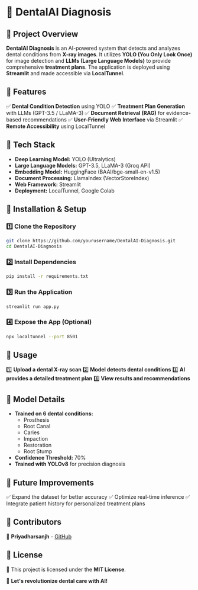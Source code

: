 # 🦷 DentalAI Diagnosis

## **🔹 Project Overview**
**DentalAI Diagnosis** is an AI-powered system that detects and analyzes dental conditions from **X-ray images**. It utilizes **YOLO (You Only Look Once)** for image detection and **LLMs (Large Language Models)** to provide comprehensive **treatment plans**. The application is deployed using **Streamlit** and made accessible via **LocalTunnel**.

## **🔹 Features**
✅ **Dental Condition Detection** using YOLO
✅ **Treatment Plan Generation** with LLMs (GPT-3.5 / LLaMA-3)
✅ **Document Retrieval (RAG)** for evidence-based recommendations
✅ **User-Friendly Web Interface** via Streamlit
✅ **Remote Accessibility** using LocalTunnel

## **🔹 Tech Stack**
- **Deep Learning Model:** YOLO (Ultralytics)
- **Large Language Models:** GPT-3.5, LLaMA-3 (Groq API)
- **Embedding Model:** HuggingFace (BAAI/bge-small-en-v1.5)
- **Document Processing:** LlamaIndex (VectorStoreIndex)
- **Web Framework:** Streamlit
- **Deployment:** LocalTunnel, Google Colab

## **🔹 Installation & Setup**
### **1️⃣ Clone the Repository**
```bash
git clone https://github.com/yourusername/DentalAI-Diagnosis.git
cd DentalAI-Diagnosis
```

### **2️⃣ Install Dependencies**
```bash
pip install -r requirements.txt
```

### **3️⃣ Run the Application**
```bash
streamlit run app.py
```

### **4️⃣ Expose the App (Optional)**
```bash
npx localtunnel --port 8501
```

## **🔹 Usage**
1️⃣ **Upload a dental X-ray scan**
2️⃣ **Model detects dental conditions**
3️⃣ **AI provides a detailed treatment plan**
4️⃣ **View results and recommendations**

## **🔹 Model Details**
- **Trained on 6 dental conditions:**
  - Prosthesis
  - Root Canal
  - Caries
  - Impaction
  - Restoration
  - Root Stump
- **Confidence Threshold:** 70%
- **Trained with YOLOv8** for precision diagnosis

## **🔹 Future Improvements**
✅ Expand the dataset for better accuracy
✅ Optimize real-time inference
✅ Integrate patient history for personalized treatment plans

## **🔹 Contributors**
👤 **Priyadharsanjh** - [GitHub](https://github.com/yourusername)

## **🔹 License**
📜 This project is licensed under the **MIT License**.

🚀 **Let's revolutionize dental care with AI!**

